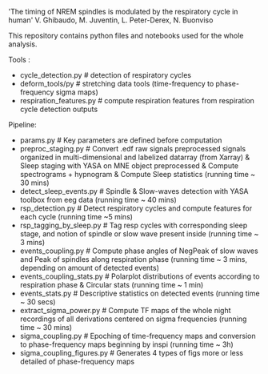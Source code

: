 'The timing of NREM spindles is modulated by the respiratory cycle in human'
V. Ghibaudo, M. Juventin, L. Peter-Derex, N. Buonviso

This repository contains python files and notebooks used for the whole analysis.

Tools : 
- cycle_detection.py # detection of respiratory cycles
- deform_tools/py # stretching data tools (time-frequency to phase-frequency sigma maps)
- respiration_features.py # compute respiration features from respiration cycle detection outputs

Pipeline:
- params.py # Key parameters are defined before computation
- preproc_staging.py # Convert .edf raw signals preprocessed signals organized in multi-dimensional and labelized datarray (from Xarray) & Sleep staging with YASA on MNE object preprocessed & Compute spectrograms + hypnogram & Compute Sleep statistics (running time ~ 30 mins)
- detect_sleep_events.py # Spindle & Slow-waves detection with YASA toolbox from eeg data (running time ~ 40 mins)
- rsp_detection.py # Detect respiratory cycles and compute features for each cycle (running time ~5 mins)
- rsp_tagging_by_sleep.py # Tag resp cycles with corresponding sleep stage, and notion of spindle or slow wave present inside (running time ~ 3 mins)
- events_coupling.py # Compute phase angles of NegPeak of slow waves and Peak of spindles along respiration phase (running time ~ 3 mins, depending on amount of detected events)
- events_coupling_stats.py # Polarplot distributions of events according to respiration phase & Circular stats (running time ~ 1 min)
- events_stats.py # Descriptive statistics on detected events (running time ~ 30 secs)
- extract_sigma_power.py # Compute TF maps of the whole night recordings of all derivations centered on sigma frequencies (running time ~ 30 mins)
- sigma_coupling.py # Epoching of time-frequency maps and conversion to phase-frequency maps beginning by inspi (running time ~ 3h)
- sigma_coupling_figures.py # Generates 4 types of figs more or less detailed of phase-frequency maps 